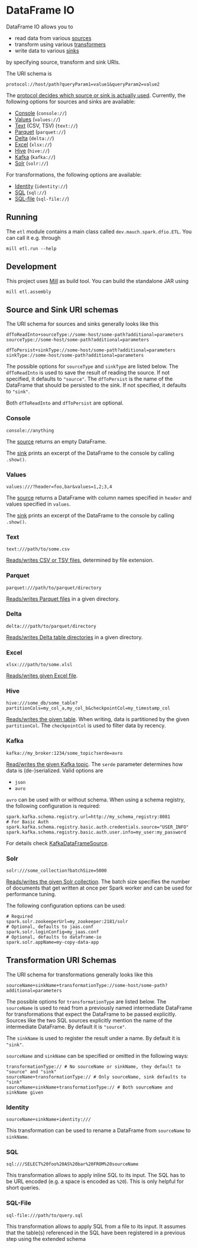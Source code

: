 # DataFrame IO
DataFrame IO allows you to
* read data from various [sources](core/src/main/scala/dev/mauch/spark/dfio/DataFrameSource.scala)
* transform using various [transformers](core/src/main/scala/dev/mauch/spark/dfio/TransformerParser.scala)
* write data to various [sinks](core/src/main/scala/dev/mauch/spark/dfio/DataFrameSink.scala)

by specifying source, transform and sink URIs.

The URI schema is
```
protocol://host/path?queryParam1=value1&queryParam2=value2
```

The [protocol decides which source or sink is actually used](uri-parser/src/main/scala/dev/mauch/spark/dfio/DataFrameUrlParser.scala).
Currently, the following options for sources and sinks are available:
* [Console](#console) (`console://`)
* [Values](#values) (`values://`)
* [Text](#text) (CSV, TSV) (`text://`)
* [Parquet](#parquet) (`parquet://`)
* [Delta](#delta) (`delta://`)
* [Excel](#excel) (`xlsx://`)
* [Hive](#hive) (`hive://`)
* [Kafka](#kafka) (`kafka://`)
* [Solr](#solr) (`solr://`)

For transformations, the following options are available:
* [Identity](#identity) (`identity://`)
* [SQL](#sql) (`sql://`)
* [SQL-file](#sql-file) (`sql-file://`)

## Running
The `etl` module contains a main class called `dev.mauch.spark.dfio.ETL`.
You can call it e.g. through
```shell
mill etl.run --help
```

## Development
This project uses [Mill](https://mill-build.com/) as build tool.
You can build the standalone JAR using
```shell
mill etl.assembly
```

## Source and Sink URI schemas
The URI schema for sources and sinks generally looks like this
```
dfToReadInto+sourceType://some-host/some-path?additional=parameters
sourceType://some-host/some-path?additional=parameters

dfToPersist+sinkType://some-host/some-path?additional=parameters
sinkType://some-host/some-path?additional=parameters
```
The possible options for `sourceType` and `sinkType` are listed below.
The `dfToReadInto` is used to save the result of reading the source. If not specified, it defaults to `"source"`.
The `dfToPersist` is the name of the DataFrame that should be persisted to the sink. If not specified, it defaults to `"sink"`.

Both `dfToReadInto` and `dfToPersist` are optional.

### Console
```
console://anything
```
The [source](core/src/main/scala/dev/mauch/spark/dfio/ConsoleDataFrameSink.scala) returns an empty DataFrame.

The [sink](core/src/main/scala/dev/mauch/spark/dfio/ConsoleDataFrameSink.scala) prints an excerpt of the DataFrame to the console by calling `.show()`.

### Values
```
values:///?header=foo,bar&values=1,2;3,4
```
The [source](core/src/main/scala/dev/mauch/spark/dfio/ValuesSource.scala) returns a DataFrame with column names specified in `header` and values specified in `values`.

The [sink](core/src/main/scala/dev/mauch/spark/dfio/ValuesSource.scala) prints an excerpt of the DataFrame to the console by calling `.show()`.
### Text
```
text:///path/to/some.csv
```
[Reads/writes CSV or TSV files](core/src/main/scala/dev/mauch/spark/dfio/TextFileDataFrameSource.scala), determined by file extension.

### Parquet
```
parquet:///path/to/parquet/directory
```
[Reads/writes Parquet files](core/src/main/scala/dev/mauch/spark/dfio/ParquetDataFrameSource.scala) in a given directory.

### Delta
```
delta:///path/to/parquet/directory
```
[Reads/writes Delta table directories](delta/src/main/scala/dev/mauch/spark/dfio/DeltaUriParser.scala) in a given directory.

### Excel
```
xlsx:///path/to/some.xlsl
```
[Reads/writes given Excel file](excel/src/main/scala/dev/mauch/spark/dfio/ExcelFileDataFrameSource.scala).

### Hive
```
hive:///some_db/some_table?partitionCols=my_col_a,my_col_b&checkpointCol=my_timestamp_col
```
[Reads/writes the given table](hive/src/main/scala/dev/mauch/spark/dfio/HiveDataFrameSource.scala).
When writing, data is partitioned by the given `partitionCol`.
The `checkpointCol` is used to filter data by recency.

### Kafka
```
kafka://my_broker:1234/some_topic?serde=avro
```
[Read/writes the given Kafka topic](kafka/src/main/scala/dev/mauch/spark/dfio/KafkaDataFrameSource.scala).
The `serde` parameter determines how data is (de-)serialized.
Valid options are
* `json`
* `avro`

`avro` can be used with or without schema.
When using a schema registry, the following configuration is required:
```properties
spark.kafka.schema.registry.url=http://my_schema_registry:8081
# For Basic Auth
spark.kafka.schema.registry.basic.auth.credentials.source="USER_INFO"
spark.kafka.schema.registry.basic.auth.user.info=my_user:my_password
```
For details check [KafkaDataFrameSource](kafka/src/main/scala/dev/mauch/spark/dfio/KafkaDataFrameSource.scala).

### Solr
```
solr:///some_collection?batchSize=5000
```
[Reads/writes the given Solr collection](solr/src/main/scala/dev/mauch/spark/dfio/SolrDataFrameSourceSink.scala).
The batch size specifies the number of documents
that get written at once per Spark worker
and can be used for performance tuning.

The following configuration options can be used:
```properties
# Required
spark.solr.zookeeperUrl=my_zookeeper:2181/solr
# Optional, defaults to jaas.conf
spark.solr.loginConfig=my_jaas.conf
# Optional, defaults to dataframe-io
spark.solr.appName=my-copy-data-app
```

## Transformation URI Schemas

The URI schema for transformations generally looks like this
```
sourceName+sinkName+transformationType://some-host/some-path?additional=parameters
```
The possible options for `transformationType` are listed below.
The `sourceName` is used to read from a previously named intermediate DataFrame for transformations that expect the DataFrame to be passed explicitly.
Sources like the two SQL sources explicitly mention the name of the intermediate DataFrame.
By default it is `"source"`.

The `sinkName` is used to register the result under a name. By default it is `"sink"`.

`sourceName` and `sinkName` can be specified or omitted in the following ways:
```
transformationType:// # No sourceName or sinkName, they default to "source" and "sink"
sourceName+transformationType:// # Only sourceName, sink defaults to "sink"
sourceName+sinkName+transformationType:// # Both sourceName and sinkName given
```

### Identity
```
sourceName+sinkName+identity:///
```
This transformation can be used to rename a DataFrame from `sourceName` to `sinkName`.

### SQL
```
sql:///SELECT%20foo%20AS%20bar%20FROM%20sourceName
```
This transformation allows to apply inline SQL to its input. The SQL has to be URL encoded (e.g. a space is encoded as `%20`).
This is only helpful for short queries.

### SQL-File
```
sql-file:///path/to/query.sql
```
This transformation allows to apply SQL from a file to its input.
It assumes that the table(s) referenced in the SQL have been registered in a previous step using the extended schema
